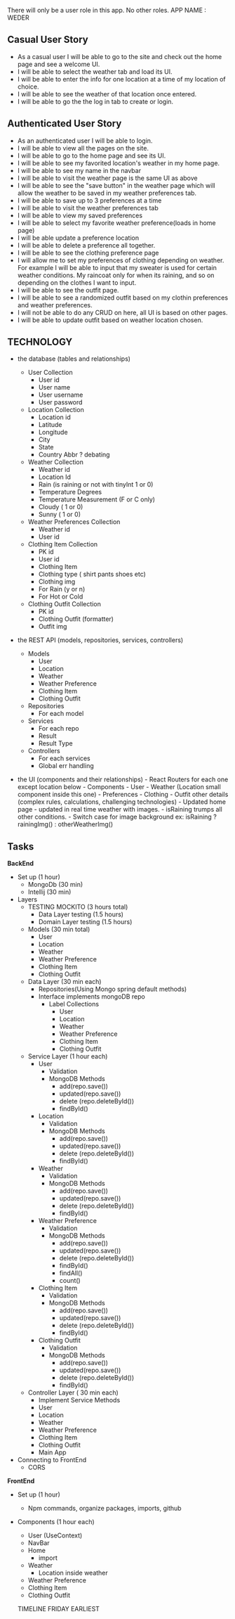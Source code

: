 There will only be a user role in this app. No other roles.
APP NAME :
WEDER

## Casual User Story

- As a casual user I will be able to go to the site and check out the home page and see a welcome UI.
- I will be able to select the weather tab and load its UI.
- I will be able to enter the info for one location at a time of my location of choice.
- I will be able to see the weather of that location once entered.
- I will be able to go the the log in tab to create or login.

## Authenticated User Story

- As an authenticated user I will be able to login.
- I will be able to view all the pages on the site.
- I will be able to go to the home page and see its UI.
- I will be able to see my favorited location's weather in my home page.
- I will be able to see my name in the navbar
- I will be able to visit the weather page is the same UI as above
- I will be able to see the "save button" in the weather page which will allow the weather to be saved in my weather preferences tab.
- I will be able to save up to 3 preferences at a time
- I will be able to visit the weather preferences tab
- I will be able to view my saved preferences
- I will be able to select my favorite weather preference(loads in home page)
- I will be able update a preference location
- I will be able to delete a preference all together.
- I will be able to see the clothing preference page
- I will allow me to set my preferences of clothing depending on weather. For example I will be able to input that my sweater is used for certain weather conditions. My raincoat only for when its raining, and so on depending on the clothes I want to input.
- I will be able to see the outfit page.
- I will be able to see a randomized outfit based on my clothin preferences and weather preferences.
- I will not be able to do any CRUD on here, all UI is based on other pages.
- I will be able to update outfit based on weather location chosen.

## TECHNOLOGY

- the database (tables and relationships)

  - User Collection
    - User id
    - User name
    - User username
    - User password
  - Location Collection
    - Location id
    - Latitude
    - Longitude
    - City
    - State
    - Country Abbr ? debating
  - Weather Collection
    - Weather id
    - Location Id
    - Rain (is raining or not with tinyInt 1 or 0)
    - Temperature Degrees
    - Temperature Measurement (F or C only)
    - Cloudy ( 1 or 0)
    - Sunny ( 1 or 0)
  - Weather Preferences Collection
    - Weather id
    - User id
  - Clothing Item Collection
    - PK id
    - User id
    - Clothing Item
    - Clothing type ( shirt pants shoes etc)
    - Clothing img
    - For Rain (y or n)
    - For Hot or Cold
  - Clothing Outfit Collection
    - PK id
    - Clothing Outfit (formatter)
    - Outfit img

- the REST API (models, repositories, services, controllers)
  - Models
    - User
    - Location
    - Weather
    - Weather Preference
    - Clothing Item
    - Clothing Outfit
  - Repositories
    - For each model
  - Services
    - For each repo
    - Result
    - Result Type
  - Controllers
    - For each services
    - Global err handling
- the UI (components and their relationships) - React Routers for each one except location below - Components - User - Weather (Location small component inside this one) - Preferences - Clothing - Outfit
  other details (complex rules, calculations, challenging technologies) - Updated home page - updated in real time weather with images. - isRaining trumps all other conditions. - Switch case for image background
  ex: isRaining ? rainingImg() : otherWeatherImg()

## Tasks

**BackEnd**

- Set up (1 hour)
  - MongoDb (30 min)
  - Intellij (30 min)
- Layers
  - TESTING MOCKITO (3 hours total)
    - Data Layer testing (1.5 hours)
    - Domain Layer testing (1.5 hours)
  - Models (30 min total)
    - User
    - Location
    - Weather
    - Weather Preference
    - Clothing Item
    - Clothing Outfit
  - Data Layer (30 min each)
    - Repositories(Using Mongo spring default methods)
    - Interface implements mongoDB repo
      - Label Collections
        - User
        - Location
        - Weather
        - Weather Preference
        - Clothing Item
        - Clothing Outfit
  - Service Layer (1 hour each)
    - User
      - Validation
      - MongoDB Methods
        - add(repo.save())
        - updated(repo.save())
        - delete (repo.deleteById())
        - findById()
    - Location
      - Validation
      - MongoDB Methods
        - add(repo.save())
        - updated(repo.save())
        - delete (repo.deleteById())
        - findById()
    - Weather
      - Validation
      - MongoDB Methods
        - add(repo.save())
        - updated(repo.save())
        - delete (repo.deleteById())
        - findById()
    - Weather Preference
      - Validation
      - MongoDB Methods
        - add(repo.save())
        - updated(repo.save())
        - delete (repo.deleteById())
        - findById()
        - findAll()
        - count()
    - Clothing Item
      - Validation
      - MongoDB Methods
        - add(repo.save())
        - updated(repo.save())
        - delete (repo.deleteById())
        - findById()
    - Clothing Outfit
      - Validation
      - MongoDB Methods
        - add(repo.save())
        - updated(repo.save())
        - delete (repo.deleteById())
        - findById()
  - Controller Layer ( 30 min each)
    - Implement Service Methods
    - User
    - Location
    - Weather
    - Weather Preference
    - Clothing Item
    - Clothing Outfit
    - Main App
- Connecting to FrontEnd
  - CORS

**FrontEnd**

- Set up (1 hour)
  - Npm commands, organize packages, imports, github
- Components (1 hour each)

  - User (UseContext)
  - NavBar
  - Home
    - import <Weather/>
  - Weather
    - Location inside weather
  - Weather Preference
  - Clothing Item
  - Clothing Outfit

  TIMELINE FRIDAY EARLIEST
